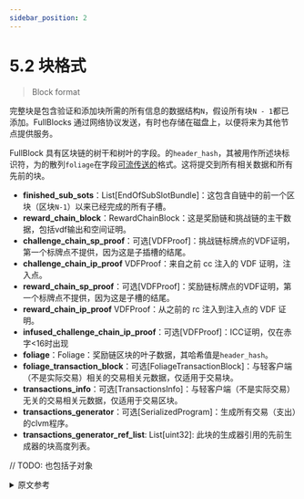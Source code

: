 ```yaml
---
sidebar_position: 2
---
```


# 5.2 块格式

> Block format

完整块是包含验证和添加块所需的所有信息的数据结构`N`，假设所有块`N - 1`都已添加。FullBlocks 通过网络协议发送，有时也存储在磁盘上，以便将来为其他节点提供服务。

FullBlock 具有区块链的树干和树叶的字段。的`header_hash`，其被用作所述块标识符，为的散列`foliage`在字段[可流传送的](/docs/08serialization/serialization)格式。这将提交到所有相关数据和所有先前的块。

* **finished_sub_sots**：List[EndOfSubSlotBundle]：这包含自链中的前一个区块（区块`N-1`）以来已经完成的所有子槽。
* **reward_chain_block**：RewardChainBlock：这是奖励链和挑战链的主干数据，包括vdf输出和空间证明。
* **challenge_chain_sp_proof**：可选[VDFProof]：挑战链标牌点的VDF证明，第一个标牌点不提供，因为这是子插槽的结尾。
* **challenge_chain_ip_proof** VDFProof：来自之前 cc 注入的 VDF 证明，注入点。
* **reward_chain_sp_proof**：可选[VDFProof]：奖励链标牌点的VDF证明，第一个标牌点不提供，因为这是子槽的结尾。
* **reward_chain_ip_proof** VDFProof：从之前的 rc 注入到注入点的 VDF 证明。
* **infused_challenge_chain_ip_proof**：可选[VDFProof]：ICC证明，仅在赤字<16时出现
* **foliage**：Foliage：奖励链区块的叶子数据，其哈希值是`header_hash`。
* **foliage_transaction_block**：可选[FoliageTransactionBlock]：与轻客户端（不是实际交易）相关的交易相关元数据，仅适用于交易块。
* **transactions_info**：可选[TransactionsInfo]：与轻客户端（不是实际交易）无关的交易相关元数据，仅适用于交易区块。
* **transactions_generator**：可选[SerializedProgram]：生成所有交易（支出）的clvm程序。
* **transactions_generator_ref_list**: List[uint32]: 此块的生成器引用的先前生成器的块高度列表。 

// TODO: 也包括子对象

<details>
<summary>原文参考</summary>

- ## Full Block

The full block is the data structure that contains all information required for validating and adding block `N`, assuming
all blocks up to `N - 1` are already added. FullBlocks are sent over the network protocol, and also sometimes stored
on disk for the purpose of serving other nodes in the future.

The FullBlock has fields for both the trunk and the foliage of the blockchain. The `header_hash`, which is used as the
block identifier, is the hash of the `foliage` field in [streamable](/docs/08serialization/serialization) format. 
This commits to all relevant data and to all previous blocks.

* **finished_sub_sots**: List[EndOfSubSlotBundle]: This contains all sub-slots that have been completed since the previous block in the chain (block `N-1`).
* **reward_chain_block**: RewardChainBlock: This is trunk data for the reward chain and challenge chain, including vdf outputs and proof of space.
* **challenge_chain_sp_proof**: Optional[VDFProof]: Proof of the VDF for the challenge chain signage point, not provided for the first signage point, since that is and end of sub slot.
* **challenge_chain_ip_proof** VDFProof: VDF proof from the previous cc infusion, up the infusion point.
* **reward_chain_sp_proof**: Optional[VDFProof]: Proof of the VDF for the reward chain signage point, not provided for the first signage point, since that is and end of sub slot.
* **reward_chain_ip_proof** VDFProof: VDF proof from the previous rc infusion, up to the infusion point.
* **infused_challenge_chain_ip_proof**: Optional[VDFProof]: The ICC proof, only present if deficit < 16
* **foliage**: Foliage: Foliage data for the reward chain block, the hash of this is the `header_hash`.
* **foliage_transaction_block**: Optional[FoliageTransactionBlock]: Transaction related metadata that is relevant for light clients (not actual transactions), only for tx blocks.
* **transactions_info**: Optional[TransactionsInfo]: Transaction related metadata that is not relevant for light clients (not actual transactions), only for tx blocks.
* **transactions_generator**: Optional[SerializedProgram]: A clvm program that generates all transactions (spends).
* **transactions_generator_ref_list**: List[uint32]: A list of block heights of previous generators referenced by this blocks's generator.

// TODO: include sub objects as well

</details>
